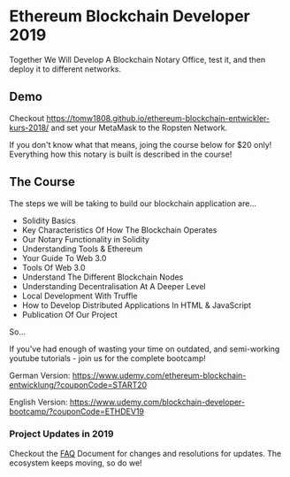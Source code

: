 # Ethereum Blockchain Developer 2019

Together We Will Develop A Blockchain Notary Office, test it, and then deploy it to different networks.

## Demo

Checkout https://tomw1808.github.io/ethereum-blockchain-entwickler-kurs-2018/ and set your MetaMask to the Ropsten Network.

If you don't know what that means, joing the course below for $20 only! Everything how this notary is built is described in the course!

## The Course

The steps we will be taking to build our blockchain application are...

* Solidity Basics
* Key Characteristics Of How The Blockchain Operates
* Our Notary Functionality in Solidity
* Understanding Tools & Ethereum
* Your Guide To Web 3.0
* Tools Of Web 3.0
* Understand The Different Blockchain Nodes
* Understanding Decentralisation At A Deeper Level
* Local Development With Truffle
* How to Develop Distributed Applications In HTML & JavaScript
* Publication Of Our Project

So...

If you've had enough of wasting your time on outdated, and semi-working youtube tutorials - join us for the complete bootcamp!

German Version: https://www.udemy.com/ethereum-blockchain-entwicklung/?couponCode=START20


English Version: https://www.udemy.com/blockchain-developer-bootcamp/?couponCode=ETHDEV19

### Project Updates in 2019

Checkout the [FAQ](FAQ.md) Document for changes and resolutions for updates. The ecosystem keeps moving, so do we!